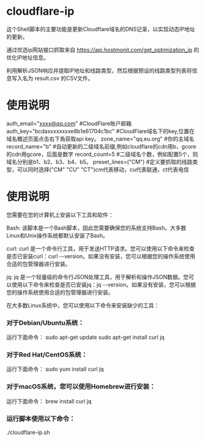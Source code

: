 # cloudflare-ip
这个Shell脚本的主要功能是更新Cloudflare域名的DNS记录，以实现动态IP地址的更新。

通过优选ip网站接口抓取来自 https://api.hostmonit.com/get_optimization_ip 的优化IP地址信息。

利用解析JSON响应并提取IP地址和线路类型，然后根据预设的线路类型列表将信息写入名为 result.csv 的CSV文件。

# 使用说明

auth_email="xxxx@qq.com"   #CloudFlare账户邮箱
auth_key="bcdaxxxxxxxxe8b1e61704c1bc"   #CloudFlare域名下的key,位置在域名概述页面点击右下角获取api key。
zone_name="qq.eu.org"   #你的主域名
record_name="b"       #自动更新的二级域名前缀,例如cloudflare的cdn用b，gcore的cdn用gcore，后面是数字
record_count=5        #二级域名个数，例如配置5个，则域名分别是b1、b2、b3、b4、b5。
preset_lines=("CM")   #定义要抓取的线路类型，可以同时选择("CM" "CU" "CT")cm代表移动，cu代表联通，ct代表电信

# 使用说明

您需要在您的计算机上安装以下工具和软件：

Bash: 该脚本是一个Bash脚本，因此您需要确保您的系统支持Bash。大多数Linux和Unix操作系统都默认安装了Bash。

curl: curl 是一个命令行工具，用于发送HTTP请求。您可以使用以下命令来检查是否已安装curl：curl --version。如果没有安装，您可以根据您的操作系统使用合适的包管理器进行安装。

jq: jq 是一个轻量级的命令行JSON处理工具，用于解析和操作JSON数据。您可以使用以下命令来检查是否已安装jq：jq --version。如果没有安装，您可以根据您的操作系统使用合适的包管理器进行安装。

在大多数Linux系统中，您可以使用以下命令来安装缺少的工具：

### 对于Debian/Ubuntu系统：

运行下面命令：
sudo apt-get update
sudo apt-get install curl jq

### 对于Red Hat/CentOS系统：

运行下面命令：
sudo yum install curl jq

### 对于macOS系统，您可以使用Homebrew进行安装：

运行下面命令：
brew install curl jq


### 运行脚本使用以下命令：

./cloudflare-ip.sh

